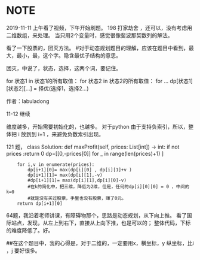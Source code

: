 # NOTE


2019-11-11 上午看了视频，下午开始刷题。
198 打家劫舍 ，还可以，没有考虑用二维数组，来处理。 当只用2个变量时，感觉很像斐波那契数列的解法。

看了一下股票的，团灭方法。
#对于动态规划题目的理解，应该在题目中看到，最大，最小，最，这个字。隐含最优子结构的意思。

团灭，中说了，状态，选择，这两个词，要记住。

for 状态1 in 状态1的所有取值：
    for 状态2 in 状态2的所有取值：
        for ...
            dp[状态1][状态2][...] = 择优(选择1，选择2...)

作者：labuladong

11-12 继续

维度越多，开始需要初始化的，也越多。
对于python 由于支持负索引，所以，整体把 i 放到到 i+1 ，来避免负数索引出现。

121 题，
class Solution:
    def maxProfit(self, prices: List[int]) -> int:
        if not prices :return 0
        dp=[[0,-prices[0]] for _ in range(len(prices)+1)  ]

        for i,v in enumerate(prices):
            dp[i+1][0]= max(dp[i][0] , dp[i][1]+v )
            dp[i+1][1]= max(dp[i][1],-v)
            #dp[i+1][1]= max(dp[i][1],dp[i][0]-v)
            #在k的简化中，把三维，降低为2维，但是，任何的dp[i][0][0] = 0 ，中间的k=0
            #就是没有买过股票，手里也没有股票，赚了0元。
        return dp[i+1][0]

64题，我沿着老师讲课，有障碍物那个，思路是动态规划，从下向上推。
看了国际站点，发现，从左上到右下，直接从上向下推，也是可以的；
整体代码，下标 的难度降低了。好。

##在这个题目中，我的心得是，对于二维的，一定要用x，横坐标，y 纵坐标，比i ，j 要好很多。
  

